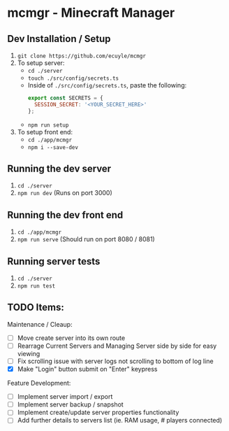 # mcmgr - Minecraft Manager
## Dev Installation / Setup
1. `git clone https://github.com/ecuyle/mcmgr`
2. To setup server:
   - `cd ./server`
   - `touch ./src/config/secrets.ts`
   - Inside of `./src/config/secrets.ts`, paste the following:
     ```js
     export const SECRETS = {
       SESSION_SECRET: '<YOUR_SECRET_HERE>'
     };
     ```
   - `npm run setup`
3. To setup front end:
   - `cd ./app/mcmgr`
   - `npm i --save-dev`

## Running the dev server
1. `cd ./server`
2. `npm run dev` (Runs on port 3000)

## Running the dev front end
1. `cd ./app/mcmgr`
2. `npm run serve` (Should run on port 8080 / 8081)

## Running server tests
1. `cd ./server`
2. `npm run test`

## TODO Items:
Maintenance / Cleaup:
- [ ] Move create server into its own route
- [ ] Rearrage Current Servers and Managing Server side by side for easy viewing
- [ ] Fix scrolling issue with server logs not scrolling to bottom of log line
- [x] Make "Login" button submit on "Enter" keypress

Feature Development:
- [ ] Implement server import / export
- [ ] Implement server backup / snapshot
- [ ] Implement create/update server properties functionality
- [ ] Add further details to servers list (ie. RAM usage, # players connected)
